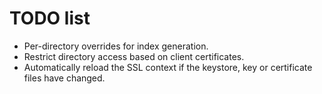 # TODO list

* Per-directory overrides for index generation.
* Restrict directory access based on client certificates.
* Automatically reload the SSL context if the keystore, key or certificate files have changed.
